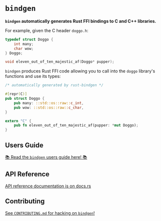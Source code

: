 # `bindgen`

**`bindgen` automatically generates Rust FFI bindings to C and C++ libraries.**

For example, given the C header `doggo.h`:

```c
typedef struct Doggo {
    int many;
    char wow;
} Doggo;

void eleven_out_of_ten_majestic_af(Doggo* pupper);
```

`bindgen` produces Rust FFI code allowing you to call into the `doggo` library's
functions and use its types:

```rust
/* automatically generated by rust-bindgen */

#[repr(C)]
pub struct Doggo {
    pub many: ::std::os::raw::c_int,
    pub wow: ::std::os::raw::c_char,
}

extern "C" {
    pub fn eleven_out_of_ten_majestic_af(pupper: *mut Doggo);
}
```

## Users Guide

[📚 Read the `bindgen` users guide here! 📚](https://rust-lang-nursery.github.io/rust-bindgen)

## API Reference

[API reference documentation is on docs.rs](https://docs.rs/bindgen)

## Contributing

[See `CONTRIBUTING.md` for hacking on `bindgen`!](./CONTRIBUTING.md)

